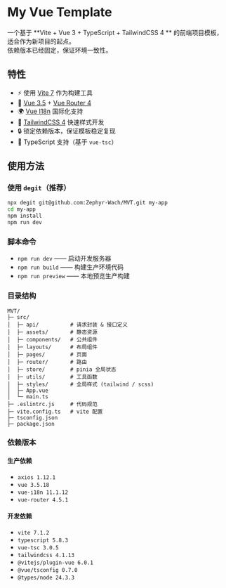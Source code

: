 # My Vue Template

一个基于 **Vite + Vue 3 + TypeScript + TailwindCSS 4 ** 的前端项目模板，适合作为新项目的起点。  
依赖版本已经固定，保证环境一致性。

## 特性

- ⚡ 使用 [Vite 7](https://vitejs.dev/) 作为构建工具
- 🖖 [Vue 3.5](https://vuejs.org/) + [Vue Router 4](https://router.vuejs.org/)
- 🌍 [Vue I18n](https://vue-i18n.intlify.dev/) 国际化支持
- 🎨 [TailwindCSS 4](https://tailwindcss.com/) 快速样式开发
- 🔒 锁定依赖版本，保证模板稳定复现
- 📝 TypeScript 支持（基于 `vue-tsc`）

## 使用方法

### 使用 `degit`（推荐）

```bash
npx degit git@github.com:Zephyr-Wach/MVT.git my-app
cd my-app
npm install
npm run dev
```

### 脚本命令
- `npm run dev` —— 启动开发服务器
- `npm run build` —— 构建生产环境代码
- `npm run preview` —— 本地预览生产构建

### 目录结构
```pgsql
MVT/
├─ src/
│  ├─ api/          # 请求封装 & 接口定义
│  ├─ assets/       # 静态资源
│  ├─ components/   # 公共组件
│  ├─ layouts/      # 布局组件
│  ├─ pages/        # 页面
│  ├─ router/       # 路由
│  ├─ store/        # pinia 全局状态
│  ├─ utils/        # 工具函数
│  ├─ styles/       # 全局样式 (tailwind / scss)
│  ├─ App.vue
│  └─ main.ts
├─ .eslintrc.js     # 代码规范
├─ vite.config.ts   # vite 配置
├─ tsconfig.json
├─ package.json
```

### 依赖版本

#### 生产依赖
- `axios 1.12.1`
- `vue 3.5.18`
- `vue-i18n 11.1.12`
- `vue-router 4.5.1`

#### 开发依赖
- `vite 7.1.2`
- `typescript 5.8.3`
- `vue-tsc 3.0.5`
- `tailwindcss 4.1.13`
- `@vitejs/plugin-vue 6.0.1`
- `@vue/tsconfig 0.7.0`
- `@types/node 24.3.3`


